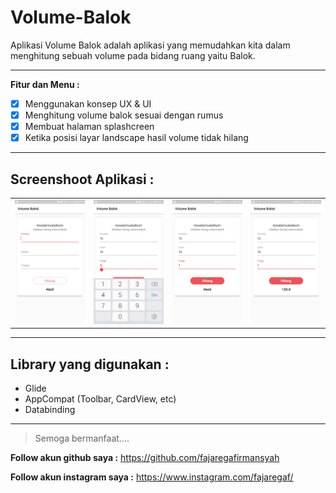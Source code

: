 # Volume-Balok
Aplikasi Volume Balok adalah aplikasi yang memudahkan kita dalam menghitung sebuah volume pada bidang ruang yaitu Balok.

---
**Fitur dan Menu :**

- [x] Menggunakan konsep UX & UI
- [x] Menghitung volume balok sesuai dengan rumus
- [x] Membuat halaman splashcreen
- [x] Ketika posisi layar landscape hasil volume tidak hilang

---
**Screenshoot Aplikasi :**
---
|  |  | | |
| ----- | --- | ----- | --- |
| ![Gambar aplikasi](https://github.com/fajaregafirmansyah/Volume-Balok/blob/master/Gambar/1.jpg)   | ![Gambar aplikasi](https://github.com/fajaregafirmansyah/Volume-Balok/blob/master/Gambar/2.jpg)  | ![Gambar aplikasi](https://github.com/fajaregafirmansyah/Volume-Balok/blob/master/Gambar/3.jpg) | ![Gambar aplikasi](https://github.com/fajaregafirmansyah/Volume-Balok/blob/master/Gambar/4.jpg)  |

---
**Library yang digunakan :**
---
* Glide
* AppCompat (Toolbar, CardView, etc)
* Databinding

---
> Semoga bermanfaat....


**Follow akun github saya :**
https://github.com/fajaregafirmansyah

**Follow akun instagram saya :**
https://www.instagram.com/fajaregaf/

